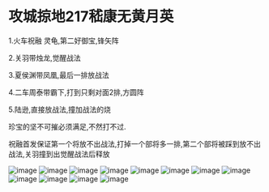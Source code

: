 # 攻城掠地217嵇康无黄月英

1.火车祝融 灵龟,第二好御宝,锋矢阵

2.关羽带烛龙,觉醒战法

3.夏侯渊带凤凰,最后一排放战法

4.二车周泰带霸下,打到只剩对面2排,方圆阵

5.陆逊,直接放战法,撞加战法的烧

珍宝的坚不可摧必须满足,不然打不过.

祝融首发保证第一个将放不出战法,打掉一个部将多一排,第二个部将被踩到放不出战法,关羽撞到出觉醒战法后释放

![image](https://raw.githubusercontent.com/shoukaiseki/blogdoc/master/Game/%E6%94%BB%E5%9F%8E%E6%8E%A0%E5%9C%B0/%E6%94%BB%E5%9F%8E%E6%8E%A0%E5%9C%B0217%E5%B5%87%E5%BA%B7%E6%97%A0%E9%BB%84%E6%9C%88%E8%8B%B1/img/001.png)
![image](https://raw.githubusercontent.com/shoukaiseki/blogdoc/master/Game/%E6%94%BB%E5%9F%8E%E6%8E%A0%E5%9C%B0/%E6%94%BB%E5%9F%8E%E6%8E%A0%E5%9C%B0217%E5%B5%87%E5%BA%B7%E6%97%A0%E9%BB%84%E6%9C%88%E8%8B%B1/img/002.png)
![image](https://raw.githubusercontent.com/shoukaiseki/blogdoc/master/Game/%E6%94%BB%E5%9F%8E%E6%8E%A0%E5%9C%B0/%E6%94%BB%E5%9F%8E%E6%8E%A0%E5%9C%B0217%E5%B5%87%E5%BA%B7%E6%97%A0%E9%BB%84%E6%9C%88%E8%8B%B1/img/003.png)
![image](https://raw.githubusercontent.com/shoukaiseki/blogdoc/master/Game/%E6%94%BB%E5%9F%8E%E6%8E%A0%E5%9C%B0/%E6%94%BB%E5%9F%8E%E6%8E%A0%E5%9C%B0217%E5%B5%87%E5%BA%B7%E6%97%A0%E9%BB%84%E6%9C%88%E8%8B%B1/img/004.png)
![image](https://raw.githubusercontent.com/shoukaiseki/blogdoc/master/Game/%E6%94%BB%E5%9F%8E%E6%8E%A0%E5%9C%B0/%E6%94%BB%E5%9F%8E%E6%8E%A0%E5%9C%B0217%E5%B5%87%E5%BA%B7%E6%97%A0%E9%BB%84%E6%9C%88%E8%8B%B1/img/005.png)
![image](https://raw.githubusercontent.com/shoukaiseki/blogdoc/master/Game/%E6%94%BB%E5%9F%8E%E6%8E%A0%E5%9C%B0/%E6%94%BB%E5%9F%8E%E6%8E%A0%E5%9C%B0217%E5%B5%87%E5%BA%B7%E6%97%A0%E9%BB%84%E6%9C%88%E8%8B%B1/img/006.png)
![image](https://raw.githubusercontent.com/shoukaiseki/blogdoc/master/Game/%E6%94%BB%E5%9F%8E%E6%8E%A0%E5%9C%B0/%E6%94%BB%E5%9F%8E%E6%8E%A0%E5%9C%B0217%E5%B5%87%E5%BA%B7%E6%97%A0%E9%BB%84%E6%9C%88%E8%8B%B1/img/007.png)
![image](https://raw.githubusercontent.com/shoukaiseki/blogdoc/master/Game/%E6%94%BB%E5%9F%8E%E6%8E%A0%E5%9C%B0/%E6%94%BB%E5%9F%8E%E6%8E%A0%E5%9C%B0217%E5%B5%87%E5%BA%B7%E6%97%A0%E9%BB%84%E6%9C%88%E8%8B%B1/img/008.png)
![image](https://raw.githubusercontent.com/shoukaiseki/blogdoc/master/Game/%E6%94%BB%E5%9F%8E%E6%8E%A0%E5%9C%B0/%E6%94%BB%E5%9F%8E%E6%8E%A0%E5%9C%B0217%E5%B5%87%E5%BA%B7%E6%97%A0%E9%BB%84%E6%9C%88%E8%8B%B1/img/009.png)
![image](https://raw.githubusercontent.com/shoukaiseki/blogdoc/master/Game/%E6%94%BB%E5%9F%8E%E6%8E%A0%E5%9C%B0/%E6%94%BB%E5%9F%8E%E6%8E%A0%E5%9C%B0217%E5%B5%87%E5%BA%B7%E6%97%A0%E9%BB%84%E6%9C%88%E8%8B%B1/img/010.png)
![image](https://raw.githubusercontent.com/shoukaiseki/blogdoc/master/Game/%E6%94%BB%E5%9F%8E%E6%8E%A0%E5%9C%B0/%E6%94%BB%E5%9F%8E%E6%8E%A0%E5%9C%B0217%E5%B5%87%E5%BA%B7%E6%97%A0%E9%BB%84%E6%9C%88%E8%8B%B1/img/011.png)
![image](https://raw.githubusercontent.com/shoukaiseki/blogdoc/master/Game/%E6%94%BB%E5%9F%8E%E6%8E%A0%E5%9C%B0/%E6%94%BB%E5%9F%8E%E6%8E%A0%E5%9C%B0217%E5%B5%87%E5%BA%B7%E6%97%A0%E9%BB%84%E6%9C%88%E8%8B%B1/img/012.png)
